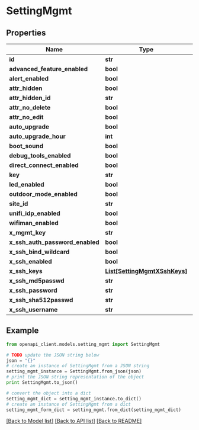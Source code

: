 # SettingMgmt


## Properties

Name | Type | Description | Notes
------------ | ------------- | ------------- | -------------
**id** | **str** |  | [optional] 
**advanced_feature_enabled** | **bool** |  | [optional] 
**alert_enabled** | **bool** |  | [optional] 
**attr_hidden** | **bool** |  | [optional] 
**attr_hidden_id** | **str** |  | [optional] 
**attr_no_delete** | **bool** |  | [optional] 
**attr_no_edit** | **bool** |  | [optional] 
**auto_upgrade** | **bool** |  | [optional] 
**auto_upgrade_hour** | **int** |  | [optional] 
**boot_sound** | **bool** |  | [optional] 
**debug_tools_enabled** | **bool** |  | [optional] 
**direct_connect_enabled** | **bool** |  | [optional] 
**key** | **str** |  | [optional] 
**led_enabled** | **bool** |  | [optional] 
**outdoor_mode_enabled** | **bool** |  | [optional] 
**site_id** | **str** |  | [optional] 
**unifi_idp_enabled** | **bool** |  | [optional] 
**wifiman_enabled** | **bool** |  | [optional] 
**x_mgmt_key** | **str** |  | [optional] 
**x_ssh_auth_password_enabled** | **bool** |  | [optional] 
**x_ssh_bind_wildcard** | **bool** |  | [optional] 
**x_ssh_enabled** | **bool** |  | [optional] 
**x_ssh_keys** | [**List[SettingMgmtXSshKeys]**](SettingMgmtXSshKeys.md) |  | [optional] 
**x_ssh_md5passwd** | **str** |  | [optional] 
**x_ssh_password** | **str** |  | [optional] 
**x_ssh_sha512passwd** | **str** |  | [optional] 
**x_ssh_username** | **str** |  | [optional] 

## Example

```python
from openapi_client.models.setting_mgmt import SettingMgmt

# TODO update the JSON string below
json = "{}"
# create an instance of SettingMgmt from a JSON string
setting_mgmt_instance = SettingMgmt.from_json(json)
# print the JSON string representation of the object
print SettingMgmt.to_json()

# convert the object into a dict
setting_mgmt_dict = setting_mgmt_instance.to_dict()
# create an instance of SettingMgmt from a dict
setting_mgmt_form_dict = setting_mgmt.from_dict(setting_mgmt_dict)
```
[[Back to Model list]](../README.md#documentation-for-models) [[Back to API list]](../README.md#documentation-for-api-endpoints) [[Back to README]](../README.md)


